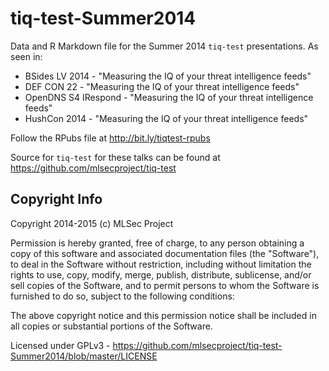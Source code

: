 tiq-test-Summer2014
===================

Data and R Markdown file for the Summer 2014 `tiq-test` presentations. As seen in:
* BSides LV 2014 - "Measuring the IQ of your threat intelligence feeds"
* DEF CON 22 - "Measuring the IQ of your threat intelligence feeds"
* OpenDNS S4 IRespond - "Measuring the IQ of your threat intelligence feeds"
* HushCon 2014 - "Measuring the IQ of your threat intelligence feeds"

Follow the RPubs file at http://bit.ly/tiqtest-rpubs

Source for `tiq-test` for these talks can be found at https://github.com/mlsecproject/tiq-test

Copyright Info
--------------
Copyright 2014-2015 (c) MLSec Project

Permission is hereby granted, free of charge, to any person obtaining a copy
of this software and associated documentation files (the "Software"), to deal
in the Software without restriction, including without limitation the rights
to use, copy, modify, merge, publish, distribute, sublicense, and/or sell
copies of the Software, and to permit persons to whom the Software is
furnished to do so, subject to the following conditions:

The above copyright notice and this permission notice shall be included in
all copies or substantial portions of the Software.

Licensed under GPLv3 - https://github.com/mlsecproject/tiq-test-Summer2014/blob/master/LICENSE

